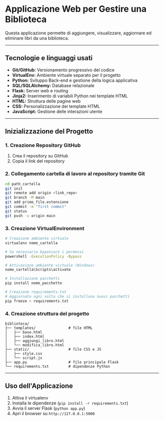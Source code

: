 # Applicazione Web per Gestire una Biblioteca

Questa applicazione permette di aggiungere, visualizzare, aggiornare ed eliminare libri da una biblioteca.

---

## Tecnologie e linguaggi usati

* **Git/GitHub:** Versionamento progressivo del codice
* **VirtualEnv:** Ambiente virtuale separato per il progetto
* **Python:** Sviluppo Back-end e gestione della logica applicativa
* **SQL/SQLAlchemy:** Database relazionale
* **Flask:** Server web e routing
* **Jinja2:** Inserimento di variabili Python nei template HTML
* **HTML:** Struttura delle pagine web
* **CSS:** Personalizzazione dei template HTML
* **JavaScript:** Gestione delle interazioni utente

---

## Inizializzazione del Progetto

### 1. Creazione Repository GitHub

1. Crea il repository su GitHub
2. Copia il link del repository

### 2. Collegamento cartella di lavoro al repository tramite Git

```bash
cd path_cartella
git init
git remote add origin <link_repo>
git branch -M main
git add primo_file.estensione
git commit -m "first commit"
git status
git push -u origin main
```

### 3. Creazione VirtualEnvironment

```bash
# Creazione ambiente virtuale
virtualenv nome_cartella

# Se necessario bypassare i permessi
powershell -ExecutionPolicy -Bypass

# Attivazione ambiente virtuale (Windows)
nome_cartella\Scripts\activate

# Installazione pacchetti
pip install nome_pacchetto

# Creazione requirements.txt
# Aggiornato ogni volta che si installano nuovi pacchetti
pip freeze > requirements.txt
```

### 4. Creazione struttura del progetto

```text
biblioteca/
├── templates/               # file HTML
│   ├── base.html
│   ├── index.html
│   ├── aggiungi_libro.html
│   └── modifica_libro.html
├── static/                  # file CSS e JS
│   ├── style.css
│   └── script.js
├── app.py                   # file principale Flask
└── requirements.txt         # dipendenze Python
```

---

## Uso dell'Applicazione

1. Attiva il virtualenv
2. Installa le dipendenze (`pip install -r requirements.txt`)
3. Avvia il server Flask (`python app.py`)
4. Apri il browser su `http://127.0.0.1:5000`

